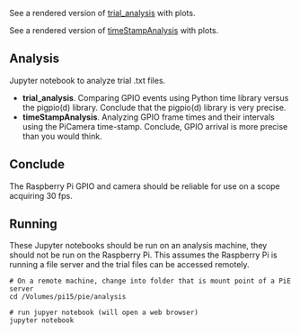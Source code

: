 See a rendered version of [trial_analysis](https://nbviewer.jupyter.org/github/cudmore/pie/blob/master/analysis/trial_analysis.ipynb) with plots.

See a rendered version of [timeStampAnalysis](https://nbviewer.jupyter.org/github/cudmore/pie/blob/master/analysis/timeStampAnalysis.ipynb) with plots.

## Analysis

Jupyter notebook to analyze trial .txt files.

 - **trial_analysis**. Comparing GPIO events using Python time library versus the pigpio(d) library. Conclude that the pigpio(d) library is very precise.
 - **timeStampAnalysis**. Analyzing GPIO frame times and their intervals using the PiCamera time-stamp. Conclude, GPIO arrival is more precise than you would think.
 
## Conclude

The Raspberry Pi GPIO and camera should be reliable for use on a scope acquiring 30 fps.

## Running

These Jupyter notebooks should be run on an analysis machine, they should not be run on the Raspberry Pi. This assumes the Raspberry Pi is running a file server and the trial files can be accessed remotely.

```
# On a remote machine, change into folder that is mount point of a PiE server
cd /Volumes/pi15/pie/analysis

# run jupyer notebook (will open a web browser)
jupyter notebook
```


